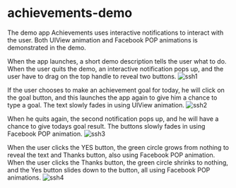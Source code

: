 # achievements-demo
The demo app Achievements uses interactive notifications to interact with the user.
Both UIView animation and Facebook POP animations is demonstrated in the demo.

When the app launches, a short demo description tells the user what to do.
When the user quits the demo, an interactive notification pops up, 
and the user have to drag on the top handle to reveal two buttons.
![ssh1](https://cloud.githubusercontent.com/assets/3294527/12290163/7d22dc16-b9e0-11e5-9e2e-e12af9988535.png)

If the user chooses to make an achievement goal for today, he will click
on the goal button, and this launches the app again to give him a chance to type a goal.
The text slowly fades in using UIView animation.
![ssh2](https://cloud.githubusercontent.com/assets/3294527/12290165/7d281082-b9e0-11e5-9f11-6135f45ee04e.png)

When he quits again, the second notification pops up, and he will have a chance to give 
todays goal result.
The buttons slowly fades in using Facebook POP animation.
![ssh3](https://cloud.githubusercontent.com/assets/3294527/12290164/7d24fd70-b9e0-11e5-9333-42308fbbe346.png)

When the user clicks the YES button, the green circle grows from nothing to reveal the text and Thanks button, 
also using Facebook POP animation.
When the user clicks the Thanks button, the green circle shrinks to nothing, and the Yes button slides down to the button, all using Facebook POP animations.
![ssh4](https://cloud.githubusercontent.com/assets/3294527/12290162/7d2035f6-b9e0-11e5-88c2-1f84571706d6.png)
